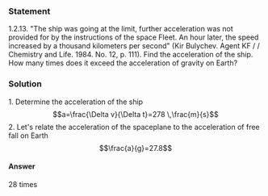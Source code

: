 ###  Statement 

$1.2.13.$ "The ship was going at the limit, further acceleration was not provided for by the instructions of the space Fleet. An hour later, the speed increased by a thousand kilometers per second" (Kir Bulychev. Agent KF / / Chemistry and Life. 1984. No. 12, p. 111). Find the acceleration of the ship. How many times does it exceed the acceleration of gravity on Earth? 

### Solution

1\. Determine the acceleration of the ship $$a=\frac{\Delta v}{\Delta t}=278 \,\frac{m}{s}$$ 2\. Let's relate the acceleration of the spaceplane to the acceleration of free fall on Earth $$\frac{a}{g}=27.8$$ 

#### Answer

$28 \text{ times}$ 
